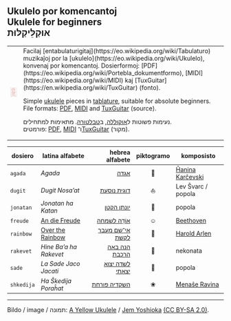 ## Ukulelo por komencantoj<br />Ukulele for beginners<br />אוּקַלֵּיקַלּוּת

<table>
<tr>
<td><img src="rozkolora_ukulelo.jpg" /></td>
<td>
Facilaj [entabulaturigitaj](https://eo.wikipedia.org/wiki/Tabulaturo) muzikaĵoj por la [ukulelo](https://eo.wikipedia.org/wiki/Ukulelo), konvenaj por komencantoj.  
Dosierformoj: [PDF](https://eo.wikipedia.org/wiki/Portebla_dokumentformo), [MIDI](https://eo.wikipedia.org/wiki/MIDI) kaj [TuxGuitar](https://en.wikipedia.org/wiki/TuxGuitar) (fonto).

Simple [ukulele](https://en.wikipedia.org/wiki/Ukulele) pieces in [tablature](https://en.wikipedia.org/wiki/Tablature), suitable for absolute beginners.  
File formats: [PDF](https://en.wikipedia.org/wiki/Portable_Document_Format), [MIDI](https://en.wikipedia.org/wiki/Musical_Instrument_Digital_Interface) and [TuxGuitar](https://en.wikipedia.org/wiki/TuxGuitar) (source).

נעימות פשוטות ל[אוקוללה](https://he.wikipedia.org/wiki/%D7%99%D7%95%D7%A7%D7%95%D7%9C%D7%99%D7%9C%D7%99), ב[טבלטורה](https://he.wikipedia.org/wiki/%D7%98%D7%91%D7%9C%D7%98%D7%95%D7%A8%D7%94_%D7%9C%D7%9B%D7%9C%D7%99%D7%9D_%D7%A9%D7%95%D7%A0%D7%99%D7%9D). מתאימות למתחילים.  
פורמטים: [PDF](https://he.wikipedia.org/wiki/Portable_Document_Format), [MIDI](https://he.wikipedia.org/wiki/MIDI) ו־[TuxGuitar](https://en.wikipedia.org/wiki/TuxGuitar) (מקור).
</td>
</tr>
</table>


dosiero    | latina alfabete        | hebrea alfabete      | piktogramo | komposisto
---------- | ---------------------- | -------------------: | :--------: | --------------------
`agada`    | *Agada*                | [אגדה][c]            | 🌴          | [Ĥanina Karĉevski][d]
`dugit`    | *Dugit Nosa’at*        | [דוגית נוסעת][5]     | ⛵          | Lev Ŝvarc / popola
`jonatan`  | *Jonatan ha Katan*     | [יונתן הקטן][4]      | 🌳          | popola
`freude`   | [An die Freude][3]     | [אוֹדָה לשמחה][6]      | ☺          | [Beethoven][8]
`rainbow`  | [Over the Rainbow][2]  | [אי־שם מעבר לקשת][7] | 🌈          | [Harold Arlen][1]
`rakevet`  | *Hine Ba’a ha Rakevet* | [הנה באה הרכבת][9]   | 🚂          | nekonata
`sade`     | *La Sade Jaco Jacati*  | [לשדה יצוא יצאתי][ĉ] | 🐎          | popola
`shkedija` | *Ha Ŝkedija Poraĥat*   | [השקדיה פורחת][a]    | ❀          | [Menaŝe Ravina][b]

[1]: https://en.wikipedia.org/wiki/Harold_Arlen
[2]: https://en.wikipedia.org/wiki/Over_the_Rainbow
[3]: https://de.wikipedia.org/wiki/An_die_Freude
[4]: http://www.zemereshet.co.il/song.asp?id=2605
[5]: http://www.zemereshet.co.il/song.asp?id=1595
[6]: https://he.wikipedia.org/wiki/%D7%94%D7%90%D7%95%D7%93%D7%94_%D7%9C%D7%A9%D7%9E%D7%97%D7%94
[7]: https://he.wikipedia.org/wiki/Over_the_Rainbow
[8]: https://de.wikipedia.org/wiki/Ludwig_van_Beethoven
[9]: http://www.zemereshet.co.il/song.asp?id=1703
[a]: http://www.zemereshet.co.il/song.asp?id=244
[b]: https://he.wikipedia.org/wiki/%D7%9E%D7%A0%D7%A9%D7%94_%D7%A8%D7%91%D7%99%D7%A0%D7%90
[c]: http://www.zemereshet.co.il/song.asp?id=1
[ĉ]: http://www.zemereshet.co.il/song.asp?id=1770
[d]: https://he.wikipedia.org/wiki/%D7%97%D7%A0%D7%99%D7%A0%D7%90_%D7%A7%D7%A8%D7%A6%27%D7%91%D7%A1%D7%A7%D7%99



-----

Bildo / image / תמונה: [A Yellow Ukulele](https://www.flickr.com/photos/jemshed/6423813619/) / [Jem Yoshioka](https://www.flickr.com/photos/jemshed/) [(CC BY-SA 2.0)](https://creativecommons.org/licenses/by-sa/2.0/deed.eo).
